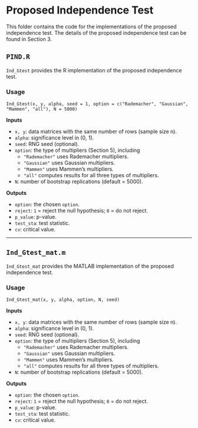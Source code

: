 # Proposed Independence Test

This folder contains the code for the implementations of the proposed independence test. The details of the  proposed  independence test can be found in Section 3. 

## `PIND.R`  
`Ind_Gtest` provides the R implementation of the proposed independence test.  

### Usage 
`Ind_Gtest(x, y, alpha, seed = 1, option = c("Rademacher", "Gaussian", "Mammen", "all"), N = 5000)`

**Inputs**  
- `x, y`: data matrices with the same number of rows (sample size n).  
- `alpha`: significance level in (0, 1).  
- `seed`: RNG seed (optional).  
- `option`: the type of multipliers (Section 5), including   
  - `"Rademacher"` uses Rademacher multipliers.  
  - `"Gaussian"` uses Gaussian multipliers.  
  - `"Mammen"` uses Mammen’s multipliers.  
  - `"all"` computes results for all three types of multipliers.  
- `N`: number of bootstrap replications (default = 5000).  

**Outputs**  
- `option`: the chosen `option`.  
- `reject`: `1` = reject the null hypothesis; `0` = do not reject.  
- `p_value`: p-value.  
- `test_sta`: test statistic.  
- `cv`: critical value.  

---

## `Ind_Gtest_mat.m`  
`Ind_Gtest_mat` provides the MATLAB implementation of the proposed independence test.  

### Usage 
`Ind_Gtest_mat(x, y, alpha, option, N, seed)`

**Inputs**  
- `x, y`: data matrices with the same number of rows (sample size n).  
- `alpha`: significance level in (0, 1).  
- `seed`: RNG seed (optional).  
- `option`: the type of multipliers (Section 5), including     
  - `"Rademacher"` uses Rademacher multipliers.  
  - `"Gaussian"` uses Gaussian multipliers.  
  - `"Mammen"` uses Mammen’s multipliers.  
  - `"all"` computes results for all three types of multipliers.  
- `N`: number of bootstrap replications (default = 5000).  

**Outputs**  
- `option`: the chosen `option`.  
- `reject`: `1` = reject the null hypothesis; `0` = do not reject.  
- `p_value`: p-value.  
- `test_sta`: test statistic.  
- `cv`: critical value.  
